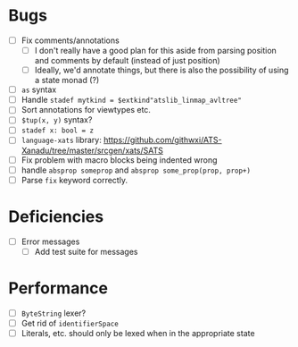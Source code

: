 # Bugs
- [ ] Fix comments/annotations
  - [ ] I don't really have a good plan for this aside from parsing position and
    comments by default (instead of just position)
  - [ ] Ideally, we'd annotate things, but there is also the possibility of
    using a state monad (?)
- [ ] `as` syntax
- [ ] Handle `stadef mytkind = $extkind"atslib_linmap_avltree"`
- [ ] Sort annotations for viewtypes etc.
- [ ] `$tup(x, y)` syntax?
- [ ] `stadef x: bool = z`
- [ ] `language-xats` library: https://github.com/githwxi/ATS-Xanadu/tree/master/srcgen/xats/SATS
- [ ] Fix problem with macro blocks being indented wrong
- [ ] handle `absprop someprop` and `absprop some_prop(prop, prop+)`
- [ ] Parse `fix` keyword correctly.
# Deficiencies
- [ ] Error messages
  - [ ] Add test suite for messages
# Performance
- [ ] `ByteString` lexer?
- [ ] Get rid of `identifierSpace`
- [ ] Literals, etc. should only be lexed when in the appropriate state
